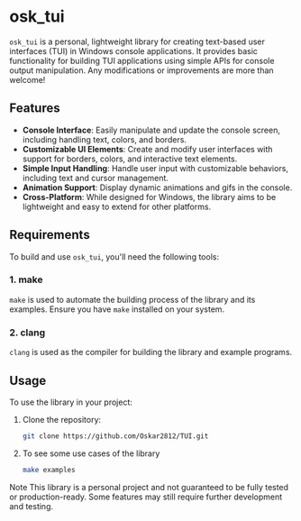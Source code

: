 # osk_tui

`osk_tui` is a personal, lightweight library for creating text-based user interfaces (TUI) in Windows console applications. It provides basic functionality for building TUI applications using simple APIs for console output manipulation. Any modifications or improvements are more than
welcome!

## Features

- **Console Interface**: Easily manipulate and update the console screen, including handling text, colors, and borders.
- **Customizable UI Elements**: Create and modify user interfaces with support for borders, colors, and interactive text elements.
- **Simple Input Handling**: Handle user input with customizable behaviors, including text and cursor management.
- **Animation Support**: Display dynamic animations and gifs in the console.
- **Cross-Platform**: While designed for Windows, the library aims to be lightweight and easy to extend for other platforms.

## Requirements

To build and use `osk_tui`, you'll need the following tools:

### 1. **make**

`make` is used to automate the building process of the library and its examples. Ensure you have `make` installed on your system.

### 2. **clang**

`clang` is used as the compiler for building the library and example programs.

## Usage

To use the library in your project:

1. Clone the repository:
   ```bash
   git clone https://github.com/Oskar2812/TUI.git

2. To see some use cases of the library
   ```bash
   make examples

Note
This library is a personal project and not guaranteed to be fully tested or production-ready. Some features may still require further development and testing.
